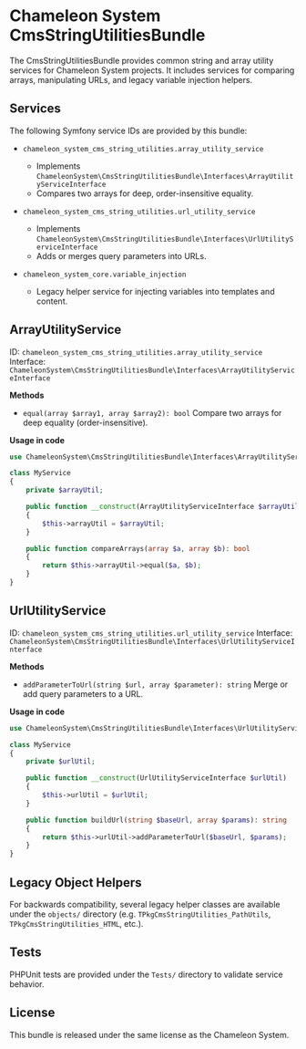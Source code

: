Chameleon System CmsStringUtilitiesBundle
=========================================

The CmsStringUtilitiesBundle provides common string and array utility services for Chameleon System projects. 
It includes services for comparing arrays, manipulating URLs, and legacy variable injection helpers.

Services
--------
The following Symfony service IDs are provided by this bundle:

- `chameleon_system_cms_string_utilities.array_utility_service`
  - Implements `ChameleonSystem\CmsStringUtilitiesBundle\Interfaces\ArrayUtilityServiceInterface`
  - Compares two arrays for deep, order-insensitive equality.

- `chameleon_system_cms_string_utilities.url_utility_service`
  - Implements `ChameleonSystem\CmsStringUtilitiesBundle\Interfaces\UrlUtilityServiceInterface`
  - Adds or merges query parameters into URLs.

- `chameleon_system_core.variable_injection`
  - Legacy helper service for injecting variables into templates and content.

ArrayUtilityService
-------------------
ID: `chameleon_system_cms_string_utilities.array_utility_service`
Interface: `ChameleonSystem\CmsStringUtilitiesBundle\Interfaces\ArrayUtilityServiceInterface`

**Methods**
- `equal(array $array1, array $array2): bool`  Compare two arrays for deep equality (order-insensitive).


**Usage in code**
```php
use ChameleonSystem\CmsStringUtilitiesBundle\Interfaces\ArrayUtilityServiceInterface;

class MyService
{
    private $arrayUtil;

    public function __construct(ArrayUtilityServiceInterface $arrayUtil)
    {
        $this->arrayUtil = $arrayUtil;
    }

    public function compareArrays(array $a, array $b): bool
    {
        return $this->arrayUtil->equal($a, $b);
    }
}
```

UrlUtilityService
-----------------
ID: `chameleon_system_cms_string_utilities.url_utility_service`
Interface: `ChameleonSystem\CmsStringUtilitiesBundle\Interfaces\UrlUtilityServiceInterface`

**Methods**
- `addParameterToUrl(string $url, array $parameter): string`  Merge or add query parameters to a URL.


**Usage in code**
```php
use ChameleonSystem\CmsStringUtilitiesBundle\Interfaces\UrlUtilityServiceInterface;

class MyService
{
    private $urlUtil;

    public function __construct(UrlUtilityServiceInterface $urlUtil)
    {
        $this->urlUtil = $urlUtil;
    }

    public function buildUrl(string $baseUrl, array $params): string
    {
        return $this->urlUtil->addParameterToUrl($baseUrl, $params);
    }
}
```

Legacy Object Helpers
---------------------
For backwards compatibility, several legacy helper classes are available under the `objects/` directory (e.g. `TPkgCmsStringUtilities_PathUtils`, `TPkgCmsStringUtilities_HTML`, etc.).

Tests
-----
PHPUnit tests are provided under the `Tests/` directory to validate service behavior.

License
-------
This bundle is released under the same license as the Chameleon System.
